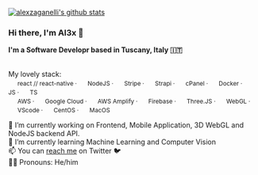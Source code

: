 [![alexzaganelli's github stats](https://github-readme-stats.vercel.app/api?username=alexzaganelli&show_icons=true&theme=buefy&custom_title=My%20GitHub%20stats)](https://github.com/alexzaganelli)

### Hi there, I'm Al3x 👋

**I'm a Software Developr based in Tuscany, Italy 🇮🇹**

\
My lovely stack:
\
<span style="font-size: 12px !important;">
  <img src="https://cdn.jsdelivr.net/npm/simple-icons@4.7.0/icons/react.svg" width="15"/> react // react-native &centerdot; <img src="https://cdn.jsdelivr.net/npm/simple-icons@4.7.0/icons/node-dot-js.svg" width="15"/> NodeJS &centerdot; <img src="https://cdn.jsdelivr.net/npm/simple-icons@4.7.0/icons/stripe.svg" width="15"/> Stripe &centerdot; <img src="https://cdn.jsdelivr.net/npm/simple-icons@4.7.0/icons/strapi.svg" width="15"/> Strapi &centerdot; <img src="https://cdn.jsdelivr.net/npm/simple-icons@4.7.0/icons/cpanel.svg" width="15"/> cPanel &centerdot; <img src="https://cdn.jsdelivr.net/npm/simple-icons@4.7.0/icons/docker.svg" width="15"/> Docker &centerdot; <img src="https://cdn.jsdelivr.net/npm/simple-icons@4.7.0/icons/javascript.svg" width="15"/> JS &centerdot; <img src="https://cdn.jsdelivr.net/npm/simple-icons@4.7.0/icons/typescript.svg" width="15"/> TS 
</span>
\
<span style="font-size: 12px !important;">
  <img src="https://cdn.jsdelivr.net/npm/simple-icons@4.7.0/icons/amazonaws.svg" width="15"/> AWS &centerdot; <img src="https://cdn.jsdelivr.net/npm/simple-icons@4.7.0/icons/googlecloud.svg" width="15"/> Google Cloud &centerdot; <img src="https://cdn.jsdelivr.net/npm/simple-icons@4.7.0/icons/awsamplify.svg" width="15"/> AWS Amplify &centerdot; <img src="https://cdn.jsdelivr.net/npm/simple-icons@4.7.0/icons/firebase.svg" width="15"/> Firebase &centerdot; <img src="https://cdn.jsdelivr.net/npm/simple-icons@4.7.0/icons/three-dot-js.svg" width="15"/> Three.JS &centerdot; <img src="https://cdn.jsdelivr.net/npm/simple-icons@4.7.0/icons/webgl.svg" width="15"/> WebGL &centerdot; <img src="https://cdn.jsdelivr.net/npm/simple-icons@4.7.0/icons/visualstudiocode.svg" width="15"/> VScode &centerdot; <img src="https://cdn.jsdelivr.net/npm/simple-icons@4.7.0/icons/centos.svg" width="15"/> CentOS &centerdot; <img src="https://cdn.jsdelivr.net/npm/simple-icons@4.7.0/icons/apple.svg" width="15"/> MacOS
</span>


🔭 I’m currently working on Frontend, Mobile Application, 3D WebGL and NodeJS backend API.\
🌱 I’m currently learning Machine Learning and Computer Vision\
📫 You can [reach me](https://twitter.com/alexzaganelli) on Twitter 🐦\
🏳️‍🌈 Pronouns: He/him
